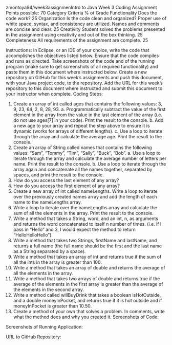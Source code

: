 zmontoya94/week3assignmenIntro to Java Week 3 Coding Assignment
Points possible: 70
Category	Criteria	% of Grade
Functionality	Does the code work?	25
Organization	Is the code clean and organized? Proper use of white space, syntax, and consistency are utilized. Names and comments are concise and clear.	25
Creativity	Student solved the problems presented in the assignment using creativity and out of the box thinking.	25
Completeness	All requirements of the assignment are complete.	25

Instructions: In Eclipse, or an IDE of your choice, write the code that accomplishes the objectives listed below. Ensure that the code compiles and runs as directed. Take screenshots of the code and of the running program (make sure to get screenshots of all required functionality) and paste them in this document where instructed below. Create a new repository on GitHub for this week’s assignments and push this document, with your Java project code, to the repository. Add the URL for this week’s repository to this document where instructed and submit this document to your instructor when complete.
Coding Steps:
1.	Create an array of int called ages that contains the following values: 3, 9, 23, 64, 2, 8, 28, 93.
a.	Programmatically subtract the value of the first element in the array from the value in the last element of the array (i.e. do not use ages[7] in your code). Print the result to the console.
b.	Add a new age to your array and repeat the step above to ensure it is dynamic (works for arrays of different lengths).
c.	Use a loop to iterate through the array and calculate the average age. Print the result to the console.
2.	Create an array of String called names that contains the following values: “Sam”, “Tommy”, “Tim”, “Sally”, “Buck”, “Bob”.
a.	Use a loop to iterate through the array and calculate the average number of letters per name. Print the result to the console.
b.	Use a loop to iterate through the array again and concatenate all the names together, separated by spaces, and print the result to the console.
3.	How do you access the last element of any array?
4.	How do you access the first element of any array?
5.	Create a new array of int called nameLengths. Write a loop to iterate over the previously created names array and add the length of each name to the nameLengths array.
6.	Write a loop to iterate over the nameLengths array and calculate the sum of all the elements in the array. Print the result to the console.
7.	Write a method that takes a String, word, and an int, n, as arguments and returns the word concatenated to itself n number of times. (i.e. if I pass in “Hello” and 3, I would expect the method to return “HelloHelloHello”).
8.	Write a method that takes two Strings, firstName and lastName, and returns a full name (the full name should be the first and the last name as a String separated by a space).
9.	Write a method that takes an array of int and returns true if the sum of all the ints in the array is greater than 100.
10.	Write a method that takes an array of double and returns the average of all the elements in the array.
11.	Write a method that takes two arrays of double and returns true if the average of the elements in the first array is greater than the average of the elements in the second array.
12.	Write a method called willBuyDrink that takes a boolean isHotOutside, and a double moneyInPocket, and returns true if it is hot outside and if moneyInPocket is greater than 10.50.
13.	Create a method of your own that solves a problem. In comments, write what the method does and why you created it.
Screenshots of Code:

Screenshots of Running Application:

URL to GitHub Repository:
